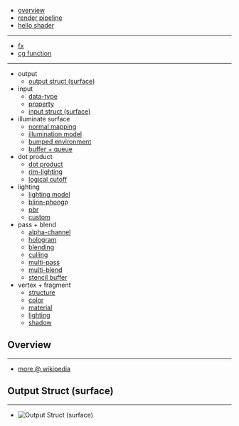 * [overview](#overview)
* [render pipeline](./render-pipe)
* [hello shader](./hello-shader)

---

* [fx](./fx)
* [cg function](./cg-func)

---

* output
    * [output struct (surface)](#output-surface)
* input
    * [data-type](./data-type)
    * [property](./property)
    * [input struct (surface)](./input-surface)
* illuminate surface
    * [normal mapping](./illuminate-surface/normal-map)
    * [illumination model](./illuminate-surface/illum-model)
    * [bumped environment](./illuminate-surface/bumped-enviro)
    * [buffer + queue](./illuminate-surface/buffer+queue)
* dot product
    * [dot product](./dot-product)
    * [rim-lighting](./dot-product/rim-lighting)
    * [logical cutoff](./dot-product/logical-cutoff)
* lighting
    * [lighting model](./lighting/model)
    * [blinn-phong](./lighting/blinn-phong)p
    * [pbr](./lighting/pbr)
    * [custom](./lighting/custom)
* pass + blend
    * [alpha-channel](./pass+blend/alpha-channel)
    * [hologram](./pass+blend/hologram)
    * [blending](./pass+blend/blend)
    * [culling](./pass+blend/cull)
    * [multi-pass](./pass+blend/pass-multi)
    * [multi-blend](./pass+blend/blend-multi)
    * [stencil buffer](./pass+blend/stencil-buffer)
* vertex + fragment
    * [structure](./vert-frag/structure)
    * [color](./vert-frag/color)
    * [material](./vert-frag/material)
    * [lighting](./vert-frag/lighting)
    * [shadow](./vert-frag/shadow)

## Overview <a name="overview"></a>

---

* [more @ wikipedia](https://en.wikipedia.org/wiki/Shader)

## Output Struct (surface) <a name="output-surface"></a>

---

* ![Output Struct (surface)](_asset/img/2.png)